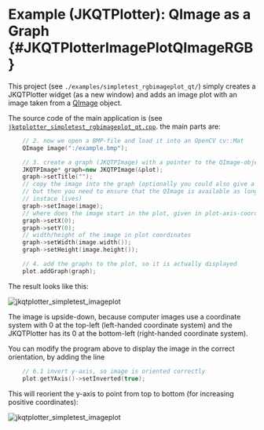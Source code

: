 # Example (JKQTPlotter): QImage as a Graph {#JKQTPlotterImagePlotQImageRGB}
This project (see `./examples/simpletest_rgbimageplot_qt/`) simply creates a JKQTPlotter widget (as a new window) and adds an image plot with an image taken from a [QImage](http://doc.qt.io/qt-5/qimage.html) object. 

The source code of the main application is (see [`jkqtplotter_simpletest_rgbimageplot_qt.cpp`](https://github.com/jkriege2/JKQtPlotter/tree/master/examples/simpletest_rgbimageplot_qt/jkqtplotter_simpletest_rgbimageplot_qt.cpp). the main parts are:
```.cpp
    // 2. now we open a BMP-file and load it into an OpenCV cv::Mat
    QImage image(":/example.bmp");

    // 3. create a graph (JKQTPImage) with a pointer to the QImage-object, generated above
    JKQTPImage* graph=new JKQTPImage(&plot);
    graph->setTitle("");
    // copy the image into the graph (optionally you could also give a pointer to a QImage,
    // but then you need to ensure that the QImage is available as long as the JKQTPImage
    // instace lives)
    graph->setImage(image);
    // where does the image start in the plot, given in plot-axis-coordinates (bottom-left corner)
    graph->setX(0);
    graph->setY(0);
    // width/height of the image in plot coordinates
    graph->setWidth(image.width());
    graph->setHeight(image.height());

    // 4. add the graphs to the plot, so it is actually displayed
    plot.addGraph(graph);
```
The result looks like this:

![jkqtplotter_simpletest_imageplot](https://raw.githubusercontent.com/jkriege2/JKQtPlotter/master/screenshots/jkqtplotter_simpletest_rgbimageplot_qt.png)


The image is upside-down, because computer images use a coordinate system with 0 at the top-left (left-handed coordinate system) and the JKQTPlotter has its 0 at the bottom-left (right-handed coordinate system).

You can modify the program above to display the image in the correct orientation, by adding the line
```.cpp
    // 6.1 invert y-axis, so image is oriented correctly
    plot.getYAxis()->setInverted(true);
```
This will reorient the y-axis to point from top to bottom (for increasing positive coordinates):

![jkqtplotter_simpletest_imageplot](https://raw.githubusercontent.com/jkriege2/JKQtPlotter/master/screenshots/jkqtplotter_simpletest_rgbimageplot_qt_updisdedown.png)



